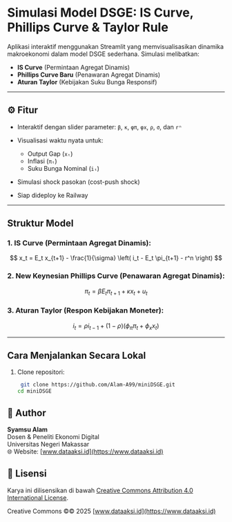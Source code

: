 # Simulasi Model DSGE: IS Curve, Phillips Curve & Taylor Rule

Aplikasi interaktif menggunakan Streamlit yang memvisualisasikan dinamika makroekonomi dalam model DSGE sederhana. Simulasi melibatkan:

* **IS Curve** (Permintaan Agregat Dinamis)
* **Phillips Curve Baru** (Penawaran Agregat Dinamis)
* **Aturan Taylor** (Kebijakan Suku Bunga Responsif)

---

## ⚙️ Fitur

* Interaktif dengan slider parameter: `β`, `κ`, `φπ`, `φx`, `ρ`, `σ`, dan `rⁿ`
* Visualisasi waktu nyata untuk:

  * Output Gap (`xₜ`)
  * Inflasi (`πₜ`)
  * Suku Bunga Nominal (`iₜ`)
* Simulasi shock pasokan (cost-push shock)
* Siap dideploy ke Railway

---

## Struktur Model

### 1. IS Curve (Permintaan Agregat Dinamis):

$$
x_t = E_t x_{t+1} - \frac{1}{\sigma} \left( i_t - E_t \pi_{t+1} - r^n \right)
$$

### 2. New Keynesian Phillips Curve (Penawaran Agregat Dinamis):

$$
\pi_t = \beta E_t \pi_{t+1} + \kappa x_t + u_t
$$

### 3. Aturan Taylor (Respon Kebijakan Moneter):

$$
i_t = \rho i_{t-1} + (1 - \rho)(\phi_\pi \pi_t + \phi_x x_t)
$$

---

## Cara Menjalankan Secara Lokal

1. Clone repositori:

   ```bash
    git clone https://github.com/Alam-A99/miniDSGE.git
   cd miniDSGE
   ```
## 👤 Author

**Syamsu Alam**  
Dosen & Peneliti Ekonomi Digital  
Universitas Negeri Makassar  
🌐 Website: [www.dataaksi.id](https://www.dataaksi.id)

## 📄 Lisensi

Karya ini dilisensikan di bawah [Creative Commons Attribution 4.0 International License](https://creativecommons.org/licenses/by/4.0/).

Creative Commons ©© 2025 [www.dataaksi.id](https://www.dataaksi.id)
